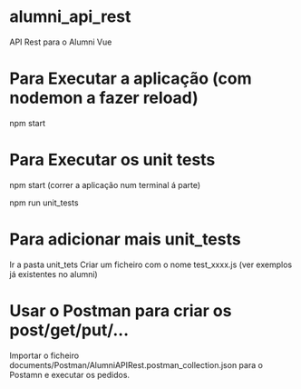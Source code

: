 # alumni_api_rest
API Rest para o Alumni Vue

# Para Executar a aplicação (com nodemon a fazer reload)
npm start

# Para Executar os unit tests
npm start (correr a aplicação num terminal á parte)

npm run unit_tests

# Para adicionar mais unit_tests
Ir a pasta unit_tets
Criar um ficheiro com o nome test_xxxx.js
(ver exemplos já existentes no alumni)

# Usar o Postman para criar os post/get/put/...
Importar o ficheiro documents/Postman/AlumniAPIRest.postman_collection.json
para o Postamn e executar os pedidos.
